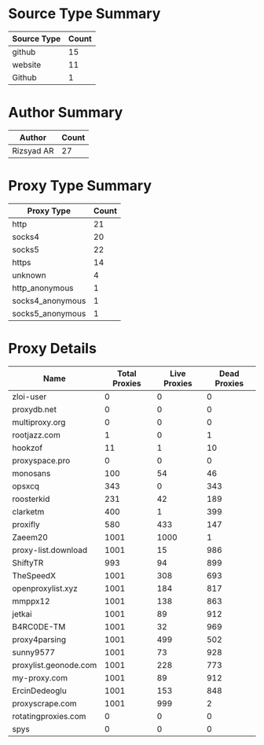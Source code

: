 # Source Type Summary

| Source Type | Count |
|-------------|-------|
| github | 15 |
| website | 11 |
| Github | 1 |


# Author Summary

| Author | Count |
|--------|-------|
| Rizsyad AR | 27 |


# Proxy Type Summary

| Proxy Type | Count |
|------------|-------|
| http | 21 |
| socks4 | 20 |
| socks5 | 22 |
| https | 14 |
| unknown | 4 |
| http_anonymous | 1 |
| socks4_anonymous | 1 |
| socks5_anonymous | 1 |


# Proxy Details

| Name | Total Proxies | Live Proxies | Dead Proxies |
|------|---------------|--------------|---------------|
| zloi-user | 0 | 0 | 0 |
| proxydb.net | 0 | 0 | 0 |
| multiproxy.org | 0 | 0 | 0 |
| rootjazz.com | 1 | 0 | 1 |
| hookzof | 11 | 1 | 10 |
| proxyspace.pro | 0 | 0 | 0 |
| monosans | 100 | 54 | 46 |
| opsxcq | 343 | 0 | 343 |
| roosterkid | 231 | 42 | 189 |
| clarketm | 400 | 1 | 399 |
| proxifly | 580 | 433 | 147 |
| Zaeem20 | 1001 | 1000 | 1 |
| proxy-list.download | 1001 | 15 | 986 |
| ShiftyTR | 993 | 94 | 899 |
| TheSpeedX | 1001 | 308 | 693 |
| openproxylist.xyz | 1001 | 184 | 817 |
| mmppx12 | 1001 | 138 | 863 |
| jetkai | 1001 | 89 | 912 |
| B4RC0DE-TM | 1001 | 32 | 969 |
| proxy4parsing | 1001 | 499 | 502 |
| sunny9577 | 1001 | 73 | 928 |
| proxylist.geonode.com | 1001 | 228 | 773 |
| my-proxy.com | 1001 | 89 | 912 |
| ErcinDedeoglu | 1001 | 153 | 848 |
| proxyscrape.com | 1001 | 999 | 2 |
| rotatingproxies.com | 0 | 0 | 0 |
| spys | 0 | 0 | 0 |
